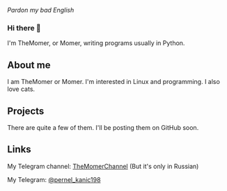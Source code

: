 <i>Pardon my bad English</i>

### Hi there 👋

I'm TheMomer, or Momer, writing programs usually in Python.

## About me
I am TheMomer or Momer. I'm interested in Linux and programming. I also love cats.

## Projects
There are quite a few of them. I'll be posting them on GitHub soon.

## Links
My Telegram channel: [TheMomerChannel](https://t.me/themomerchannel) (But it's only in Russian)

My Telegram: [@pernel_kanic198](https://t.me/pernel_kanic198)

